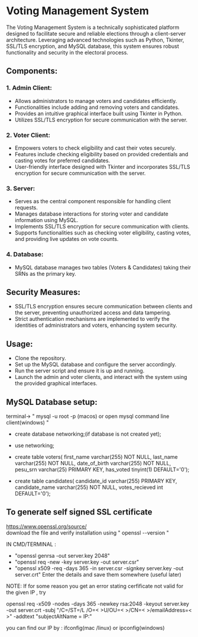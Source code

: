 # Voting Management System

The Voting Management System is a technically sophisticated platform designed to facilitate secure and reliable elections through a client-server architecture. Leveraging advanced technologies such as Python, Tkinter, SSL/TLS encryption, and MySQL database, this system ensures robust functionality and security in the electoral process.

## Components:

### 1. Admin Client:
- Allows administrators to manage voters and candidates efficiently.
- Functionalities include adding and removing voters and candidates.
- Provides an intuitive graphical interface built using Tkinter in Python.
- Utilizes SSL/TLS encryption for secure communication with the server.

### 2. Voter Client:
- Empowers voters to check eligibility and cast their votes securely.
- Features include checking eligibility based on provided credentials and casting votes for preferred candidates.
- User-friendly interface designed with Tkinter and incorporates SSL/TLS encryption for secure communication with the server.

### 3. Server:
- Serves as the central component responsible for handling client requests.
- Manages database interactions for storing voter and candidate information using MySQL.
- Implements SSL/TLS encryption for secure communication with clients.
- Supports functionalities such as checking voter eligibility, casting votes, and providing live updates on vote counts.

### 4. Database:
- MySQL database manages two tables (Voters & Candidates) taking their SRNs as the primary key.

## Security Measures:
- SSL/TLS encryption ensures secure communication between clients and the server, preventing unauthorized access and data tampering.
- Strict authentication mechanisms are implemented to verify the identities of administrators and voters, enhancing system security.

## Usage:
- Clone the repository.
- Set up the MySQL database and configure the server accordingly.
- Run the server script and ensure it is up and running.
- Launch the admin and voter clients, and interact with the system using the provided graphical interfaces.

## MySQL Database setup:
terminal-> 
" mysql -u root -p (macos) or open mysql command line client(windows) "

- create database networking;(if database is not created yet);

- use networking;
  
- create table voters(
first_name varchar(255) NOT NULL,
last_name varchar(255) NOT NULL,
date_of_birth varchar(255) NOT NULL,
pesu_srn varchar(25) PRIMARY KEY,
has_voted tinyint(1) DEFAULT='0');

- create table candidates(
candidate_id varchar(255) PRIMARY KEY,
candidate_name varchar(255) NOT NULL,
votes_recieved int DEFAULT='0');

## To generate self signed SSL certificate
https://www.openssl.org/source/   
download the file and verify installation using  " openssl --version "

IN CMD/TERMINAL :

- "openssl genrsa -out server.key 2048"
- "openssl req -new -key server.key -out server.csr"
- "openssl x509 -req -days 365 -in server.csr -signkey server.key -out server.crt"
Enter the details and save them somewhere (useful later)

NOTE: If for some reason you get an error stating cerfificate not valid for the given IP , try

openssl req -x509 -nodes -days 365 -newkey rsa:2048 -keyout server.key -out server.crt -subj "/C=<country code >/ST=<state>/L <location>/O=< >U/OU=< >/CN=< >/emailAddress=< >" -addtext "subjectAltName = IP:<your IP>"

you can find our IP by :
ifconfig(mac /linux) or ipconfig(windows)

